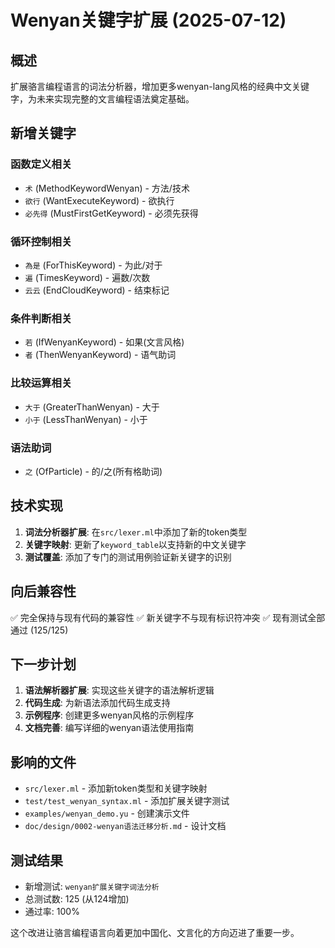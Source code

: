 # Wenyan关键字扩展 (2025-07-12)

## 概述

扩展骆言编程语言的词法分析器，增加更多wenyan-lang风格的经典中文关键字，为未来实现完整的文言编程语法奠定基础。

## 新增关键字

### 函数定义相关
- `术` (MethodKeywordWenyan) - 方法/技术
- `欲行` (WantExecuteKeyword) - 欲执行
- `必先得` (MustFirstGetKeyword) - 必须先获得

### 循环控制相关
- `為是` (ForThisKeyword) - 为此/对于
- `遍` (TimesKeyword) - 遍数/次数
- `云云` (EndCloudKeyword) - 结束标记

### 条件判断相关
- `若` (IfWenyanKeyword) - 如果(文言风格)
- `者` (ThenWenyanKeyword) - 语气助词

### 比较运算相关
- `大于` (GreaterThanWenyan) - 大于
- `小于` (LessThanWenyan) - 小于

### 语法助词
- `之` (OfParticle) - 的/之(所有格助词)

## 技术实现

1. **词法分析器扩展**: 在`src/lexer.ml`中添加了新的token类型
2. **关键字映射**: 更新了`keyword_table`以支持新的中文关键字
3. **测试覆盖**: 添加了专门的测试用例验证新关键字的识别

## 向后兼容性

✅ 完全保持与现有代码的兼容性
✅ 新关键字不与现有标识符冲突
✅ 现有测试全部通过 (125/125)

## 下一步计划

1. **语法解析器扩展**: 实现这些关键字的语法解析逻辑
2. **代码生成**: 为新语法添加代码生成支持
3. **示例程序**: 创建更多wenyan风格的示例程序
4. **文档完善**: 编写详细的wenyan语法使用指南

## 影响的文件

- `src/lexer.ml` - 添加新token类型和关键字映射
- `test/test_wenyan_syntax.ml` - 添加扩展关键字测试
- `examples/wenyan_demo.yu` - 创建演示文件
- `doc/design/0002-wenyan语法迁移分析.md` - 设计文档

## 测试结果

- 新增测试: `wenyan扩展关键字词法分析`
- 总测试数: 125 (从124增加)
- 通过率: 100%

这个改进让骆言编程语言向着更加中国化、文言化的方向迈进了重要一步。